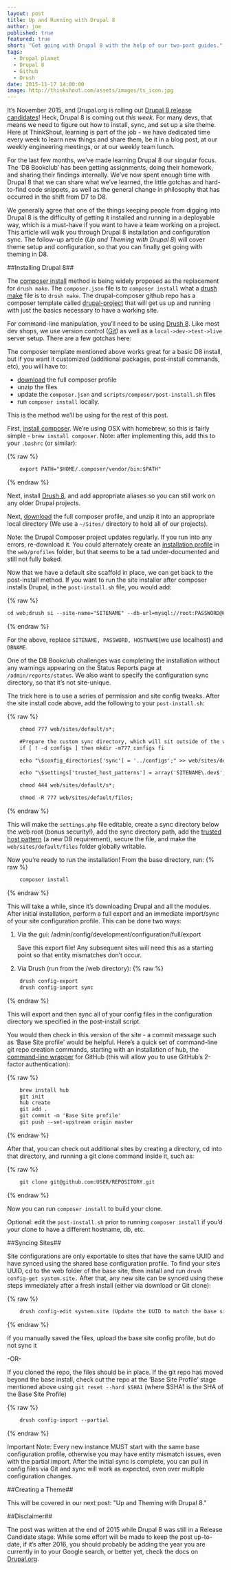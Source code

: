 ```yaml
---
layout: post
title: Up and Running with Drupal 8
author: joe
published: true
featured: true
short: "Get going with Drupal 8 with the help of our two-part guides."
tags:
  - Drupal planet
  - Drupal 8
  - Github
  - Drush
date: 2015-11-17 14:00:00
image: http://thinkshout.com/assets/images/ts_icon.jpg
---
```


It’s November 2015, and Drupal.org is rolling out [Drupal 8 release candidates](https://www.drupal.org/project/drupal)! Heck, Drupal 8 is coming out *this week*. For many devs, that means we need to figure out how to install, sync, and set up a site theme. Here at ThinkShout, learning is part of the job - we have dedicated time every week to learn new things and share them, be it in a blog post, at our weekly engineering meetings, or at our weekly team lunch. 

For the last few months, we’ve made learning Drupal 8 our singular focus. The ‘D8 Bookclub’ has been getting assignments, doing their homework, and sharing their findings internally. We’ve now spent enough time with Drupal 8 that we can share what we’ve learned, the little gotchas and hard-to-find code snippets, as well as the general change in philosophy that has occurred in the shift from D7 to D8. 

We generally agree that one of the things keeping people from digging into Drupal 8 is the difficulty of getting it installed and running in a deployable way, which is a must-have if you want to have a team working on a project. This article will walk you through Drupal 8 installation and configuration sync. The follow-up article (*Up and Theming with Drupal 8*) will cover theme setup and configuration, so that you can finally get going with theming in D8. 

##Installing Drupal 8##

The [composer install](https://github.com/drupal-composer/drupal-project) method is being widely proposed as the replacement for ```drush make```. The ```composer.json``` file is to ```composer install``` what a [drush make](http://www.drush.org/en/master/make/) file is to ```drush make```. The drupal-composer github repo has a composer template called [drupal-project](https://github.com/drupal-composer/drupal-project) that will get us up and running with just the basics necessary to have a working site.

For command-line manipulation, you’ll need to be using [Drush 8](https://www.lullabot.com/articles/switching-drush-versions). Like most dev shops, we use version control ([Git](http://xkcd.com/1597/)) as well as a ```local->dev->test->live``` server setup. There are a few gotchas here:

The composer template mentioned above works great for a basic D8 install, but if you want it customized (additional packages, post-install commands, etc), you will have to:

* [download](https://github.com/drupal-composer/drupal-project/archive/8.x.zip) the full composer profile 
* unzip the files
* update the ```composer.json``` and ```scripts/composer/post-install.sh``` files
* run ```composer install``` locally. 

This is the method we’ll be using for the rest of this post.

First, [install composer](https://getcomposer.org/doc/00-intro.md). We’re using OSX with homebrew, so this is fairly simple - ```brew install composer```. Note: after implementing this, add this to your ```.bashrc``` (or similar):

{% raw %}
```html
    export PATH="$HOME/.composer/vendor/bin:$PATH"
```
{% endraw %}

Next, install [Drush 8](https://www.lullabot.com/articles/switching-drush-versions), and add appropriate aliases so you can still work on any older Drupal projects. 

Next, [download](https://github.com/drupal-composer/drupal-project/archive/8.x.zip) the full composer profile, and unzip it into an appropriate local directory (We use a ```~/Sites/``` directory to hold all of our projects). 

Note: the Drupal Composer project updates regularly. If you run into any errors, re-download it. You could alternately create an [installation profile](https://www.drupal.org/node/2210443) in the ```web/profiles``` folder, but that seems to be a tad under-documented and still not fully baked. 

Now that we have a default site scaffold in place, we can get back to the post-install method. If you want to run the site installer after composer installs Drupal, in the ```post-install.sh``` file, you would add:

{% raw %}
```html
cd web;drush si --site-name="SITENAME" --db-url=mysql://root:PASSWORD@HOSTNAME/DBNAME -y;cd ../
```
{% endraw %}

For the above, replace ```SITENAME, PASSWORD, HOSTNAME```(we use localhost) and ```DBNAME```.

One of the D8 Bookclub challenges was completing the installation without any warnings appearing on the Status Reports page at ```/admin/reports/status```. We also want to specify the configuration sync directory, so that it’s not site-unique. 

The trick here is to use a series of permission and site config tweaks. After the site install code above, add the following to your ```post-install.sh```:

{% raw %}
```html
    chmod 777 web/sites/default/s*;

    #Prepare the custom sync directory, which will sit outside of the web root
    if [ ! -d configs ] then mkdir -m777 configs fi

    echo "\$config_directories['sync'] = '../configs';" >> web/sites/default/settings.php

    echo "\$settings['trusted_host_patterns'] = array('SITENAME\.dev$',);" >> web/sites/default/settings.php;

    chmod 444 web/sites/default/s*;

    chmod -R 777 web/sites/default/files;
```
{% endraw %}


This will make the ```settings.php``` file editable, create a sync directory below the web root (bonus security!), add the sync directory path, add the [trusted host pattern](https://api.drupal.org/api/drupal/core!lib!Drupal!Core!DrupalKernel.php/function/DrupalKernel%3A%3AsetupTrustedHosts/8) (a new D8 requirement), secure the file, and make the ```web/sites/default/files``` folder globally writable. 

Now you’re ready to run the installation! From the base directory, run: 
{% raw %}
```html
    composer install
```
{% endraw %}

This will take a while, since it’s downloading Drupal and all the modules. 
After initial installation, perform a full export and an immediate import/sync of your site configuration profile. This can be done two ways:

1. Via the gui: /admin/config/development/configuration/full/export 
    
    Save this export file! Any subsequent sites will need this as a starting point so that entity mismatches don’t occur.

2. Via Drush (run from the /web directory): 
{% raw %}
```html
    drush config-export
    drush config-import sync
```
{% endraw %}

This will export and then sync all of your config files in the configuration directory we specified in the post-install script.

You would then check in this version of the site - a commit message such as ‘Base Site profile’ would be helpful. Here’s a quick set of command-line git repo creation commands, starting with an installation of hub, the [command-line wrapper](https://hub.github.com/) for GitHub (this will allow you to use GitHub’s 2-factor authentication):

{% raw %}
```html
    brew install hub
    git init 
    hub create
    git add .
    git commit -m 'Base Site profile'
    git push --set-upstream origin master
```
{% endraw %}

After that, you can check out additional sites by creating a directory, cd into that directory, and running a git clone command inside it, such as: 

{% raw %}
```html
    git clone git@github.com:USER/REPOSITORY.git
```
{% endraw %}

Now you can run ```composer install``` to build your clone. 

Optional: edit the ```post-install.sh``` prior to running ```composer install``` if you’d your clone to have a different hostname, db, etc. 

##Syncing Sites##

Site configurations are only exportable to sites that have the same UUID and have synced using the shared base configuration profile. To find your site’s UUID, cd to the web folder of the base site, then install and run ```drush config-get system.site.``` After that, any new site can be synced using these steps immediately after a fresh install (either via download or Git clone): 

{% raw %}
```html
    drush config-edit system.site (Update the UUID to match the base site)
```
{% endraw %}

If you manually saved the files, upload the base site config profile, but do not sync it


 -OR- 


If you cloned the repo, the files should be in place. If the git repo has moved beyond the base install, check out the repo at the ‘Base Site Profile’ stage mentioned above using ```git reset --hard $SHA1``` (where $SHA1 is the SHA of the Base Site Profile)

{% raw %}
```html
    drush config-import --partial
```
{% endraw %}

Important Note: Every new instance MUST start with the same base configuration profile, otherwise you may have entity mismatch issues, even with the partial import. After the initial sync is complete, you can pull in config files via Git and sync will work as expected, even over multiple configuration changes. 

##Creating a Theme##

This will be covered in our next post: "Up and Theming with Drupal 8." 

##Disclaimer##

The post was written at the end of 2015 while Drupal 8 was still in a Release Candidate stage. While some effort will be made to keep the post up-to-date, if it’s after 2016, you should probably be adding the year you are currently in to your Google search, or better yet, check the docs on [Drupal.org](https://www.drupal.org/drupal-8.0).  
